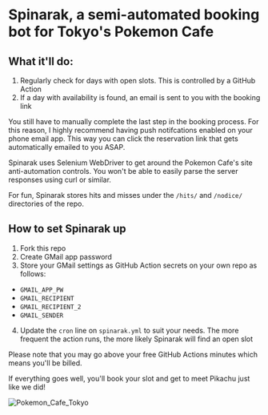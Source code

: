 # Spinarak, a semi-automated booking bot for Tokyo's Pokemon Cafe

## What it'll do:
1. Regularly check for days with open slots. This is controlled by a GitHub Action
2. If a day with availability is found, an email is sent to you with the booking link

You still have to manually complete the last step in the booking process. For this reason, I highly recommend having push notifcations enabled on your phone email app. This way you can click the reservation link that gets automatically emailed to you ASAP.

Spinarak uses Selenium WebDriver to get around the Pokemon Cafe's site anti-automation controls. You won't be able to easily parse the server responses using curl or similar.

For fun, Spinarak stores hits and misses under the `/hits/` and `/nodice/` directories of the repo.


## How to set Spinarak up
1. Fork this repo
2. Create GMail app password
3. Store your GMail settings as GitHub Action secrets on your own repo as follows:
  - `GMAIL_APP_PW`
  - `GMAIL_RECIPIENT`
  - `GMAIL_RECIPIENT_2`
  - `GMAIL_SENDER`
4. Update the `cron` line on `spinarak.yml` to suit your needs. The more frequent the action runs, the more likely Spinarak will find an open slot

Please note that you may go above your free GitHub Actions minutes which means you'll be billed.

If everything goes well, you'll book your slot and get to meet Pikachu just like we did!


![Pokemon_Cafe_Tokyo](https://github.com/user-attachments/assets/2369b222-1b38-481e-8e31-d7d6a1a237dc)
